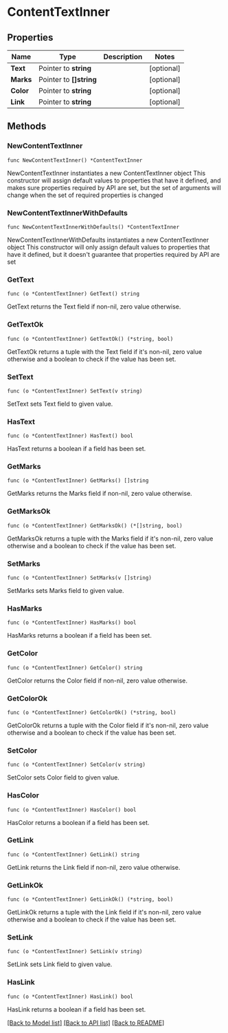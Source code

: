 # ContentTextInner

## Properties

Name | Type | Description | Notes
------------ | ------------- | ------------- | -------------
**Text** | Pointer to **string** |  | [optional] 
**Marks** | Pointer to **[]string** |  | [optional] 
**Color** | Pointer to **string** |  | [optional] 
**Link** | Pointer to **string** |  | [optional] 

## Methods

### NewContentTextInner

`func NewContentTextInner() *ContentTextInner`

NewContentTextInner instantiates a new ContentTextInner object
This constructor will assign default values to properties that have it defined,
and makes sure properties required by API are set, but the set of arguments
will change when the set of required properties is changed

### NewContentTextInnerWithDefaults

`func NewContentTextInnerWithDefaults() *ContentTextInner`

NewContentTextInnerWithDefaults instantiates a new ContentTextInner object
This constructor will only assign default values to properties that have it defined,
but it doesn't guarantee that properties required by API are set

### GetText

`func (o *ContentTextInner) GetText() string`

GetText returns the Text field if non-nil, zero value otherwise.

### GetTextOk

`func (o *ContentTextInner) GetTextOk() (*string, bool)`

GetTextOk returns a tuple with the Text field if it's non-nil, zero value otherwise
and a boolean to check if the value has been set.

### SetText

`func (o *ContentTextInner) SetText(v string)`

SetText sets Text field to given value.

### HasText

`func (o *ContentTextInner) HasText() bool`

HasText returns a boolean if a field has been set.

### GetMarks

`func (o *ContentTextInner) GetMarks() []string`

GetMarks returns the Marks field if non-nil, zero value otherwise.

### GetMarksOk

`func (o *ContentTextInner) GetMarksOk() (*[]string, bool)`

GetMarksOk returns a tuple with the Marks field if it's non-nil, zero value otherwise
and a boolean to check if the value has been set.

### SetMarks

`func (o *ContentTextInner) SetMarks(v []string)`

SetMarks sets Marks field to given value.

### HasMarks

`func (o *ContentTextInner) HasMarks() bool`

HasMarks returns a boolean if a field has been set.

### GetColor

`func (o *ContentTextInner) GetColor() string`

GetColor returns the Color field if non-nil, zero value otherwise.

### GetColorOk

`func (o *ContentTextInner) GetColorOk() (*string, bool)`

GetColorOk returns a tuple with the Color field if it's non-nil, zero value otherwise
and a boolean to check if the value has been set.

### SetColor

`func (o *ContentTextInner) SetColor(v string)`

SetColor sets Color field to given value.

### HasColor

`func (o *ContentTextInner) HasColor() bool`

HasColor returns a boolean if a field has been set.

### GetLink

`func (o *ContentTextInner) GetLink() string`

GetLink returns the Link field if non-nil, zero value otherwise.

### GetLinkOk

`func (o *ContentTextInner) GetLinkOk() (*string, bool)`

GetLinkOk returns a tuple with the Link field if it's non-nil, zero value otherwise
and a boolean to check if the value has been set.

### SetLink

`func (o *ContentTextInner) SetLink(v string)`

SetLink sets Link field to given value.

### HasLink

`func (o *ContentTextInner) HasLink() bool`

HasLink returns a boolean if a field has been set.


[[Back to Model list]](../README.md#documentation-for-models) [[Back to API list]](../README.md#documentation-for-api-endpoints) [[Back to README]](../README.md)


